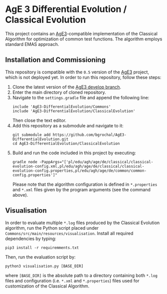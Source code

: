 # AgE 3 Differential Evolution / Classical Evolution
This project contains an [AgE3](https://gitlab.com/age-agh/age3)-compatible implementation of the Classical Algorithm
for optimization of common test functions. The algorithm employs standard EMAS approach.

## Installation and Commissioning
This repository is compatible with the `0.5` version of the [AgE3](https://gitlab.com/age-agh/age3) project, which is
not deployed yet. In order to run this repository, follow these steps:
 1. Clone the latest version of the [AgE3 develop branch](https://gitlab.com/age-agh/age3/tree/develop).
 2. Enter the main directory of cloned repository.
 3. Navigate to the `settings.gradle` file and append the following line:
    ```
    include 'AgE3-DifferentialEvolution/Commons'
    include 'AgE3-DifferentialEvolution/ClassicalEvolution'
    ```
     Then close the text editor.
 4. Add this repository as a submodule and navigate to it:
    ```
    git submodule add https://github.com/bgrochal/AgE3-DifferentialEvolution.git
    cd AgE3-DifferentialEvolution/ClassicalEvolution
    ```
 5. Build and run the code included in this project by executing:
    ```
    gradle node -PappArgs="['pl/edu/agh/age/de/classical/classical-evolution-config.xml,pl/edu/agh/age/de/classical/classical-evolution-config.properties,pl/edu/agh/age/de/common/common-config.properties']"
    ```
    Please note that the algorithm configuration is defined in `*.properties` and `*.xml` files given by the program 
    arguments (see the command above).

## Visualisation
In order to evaluate multiple `*.log` files produced by the Classical Evolution algorithm, run the Python script placed
under `Commons/src/main/resources/visualisation`. Install all required dependencies by typing:
```
pip3 install -r requiremments.txt
```
Then, run the evaluation script by:
```
python3 visualisation.py [BASE_DIR]
```
where `[BASE_DIR]` is the absolute path to a directory containing both `*.log` files and configuration (i.e. `*.xml` and
`*.properties`) files used for customization of the Classical Algorithm.
